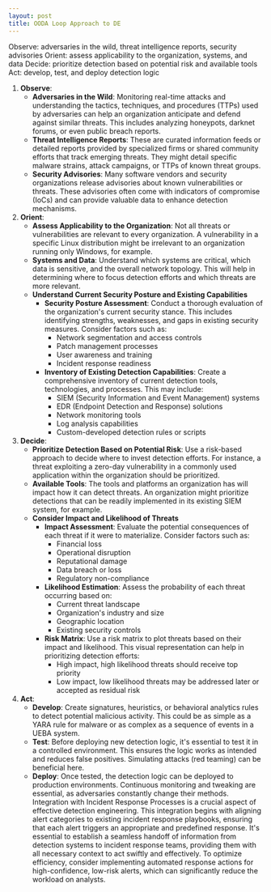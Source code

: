 ```yaml
---
layout: post
title: OODA Loop Approach to DE
---
```


Observe: adversaries in the wild, threat intelligence reports, security advisories
Orient: assess applicability to the organization, systems, and data
Decide: prioritize detection based on potential risk and available tools
Act: develop, test, and deploy detection logic

1. **Observe**:
    - **Adversaries in the Wild**: Monitoring real-time attacks and understanding the tactics, techniques, and procedures (TTPs) used by adversaries can help an organization anticipate and defend against similar threats. This includes analyzing honeypots, darknet forums, or even public breach reports.
    - **Threat Intelligence Reports**: These are curated information feeds or detailed reports provided by specialized firms or shared community efforts that track emerging threats. They might detail specific malware strains, attack campaigns, or TTPs of known threat groups.
    - **Security Advisories**: Many software vendors and security organizations release advisories about known vulnerabilities or threats. These advisories often come with indicators of compromise (IoCs) and can provide valuable data to enhance detection mechanisms.
2. **Orient**:
    - **Assess Applicability to the Organization**: Not all threats or vulnerabilities are relevant to every organization. A vulnerability in a specific Linux distribution might be irrelevant to an organization running only Windows, for example.
    - **Systems and Data**: Understand which systems are critical, which data is sensitive, and the overall network topology. This will help in determining where to focus detection efforts and which threats are more relevant.
    - **Understand Current Security Posture and Existing Capabilities**
        - **Security Posture Assessment**: Conduct a thorough evaluation of the organization's current security stance. This includes identifying strengths, weaknesses, and gaps in existing security measures. Consider factors such as:
            - Network segmentation and access controls
            - Patch management processes
            - User awareness and training
            - Incident response readiness
        - **Inventory of Existing Detection Capabilities**: Create a comprehensive inventory of current detection tools, technologies, and processes. This may include:
            - SIEM (Security Information and Event Management) systems
            - EDR (Endpoint Detection and Response) solutions
            - Network monitoring tools
            - Log analysis capabilities
            - Custom-developed detection rules or scripts
3. **Decide**:
    - **Prioritize Detection Based on Potential Risk**: Use a risk-based approach to decide where to invest detection efforts. For instance, a threat exploiting a zero-day vulnerability in a commonly used application within the organization should be prioritized.
    - **Available Tools**: The tools and platforms an organization has will impact how it can detect threats. An organization might prioritize detections that can be readily implemented in its existing SIEM system, for example.
    - **Consider Impact and Likelihood of Threats**
        - **Impact Assessment**: Evaluate the potential consequences of each threat if it were to materialize. Consider factors such as:
            - Financial loss
            - Operational disruption
            - Reputational damage
            - Data breach or loss
            - Regulatory non-compliance
        - **Likelihood Estimation**: Assess the probability of each threat occurring based on:
            - Current threat landscape
            - Organization's industry and size
            - Geographic location
            - Existing security controls
        - **Risk Matrix**: Use a risk matrix to plot threats based on their impact and likelihood. This visual representation can help in prioritizing detection efforts:
            - High impact, high likelihood threats should receive top priority
            - Low impact, low likelihood threats may be addressed later or accepted as residual risk
4. **Act**:
    - **Develop**: Create signatures, heuristics, or behavioral analytics rules to detect potential malicious activity. This could be as simple as a YARA rule for malware or as complex as a sequence of events in a UEBA system.
    - **Test**: Before deploying new detection logic, it's essential to test it in a controlled environment. This ensures the logic works as intended and reduces false positives. Simulating attacks (red teaming) can be beneficial here.
    - **Deploy**: Once tested, the detection logic can be deployed to production environments. Continuous monitoring and tweaking are essential, as adversaries constantly change their methods. Integration with Incident Response Processes is a crucial aspect of effective detection engineering. This integration begins with aligning alert categories to existing incident response playbooks, ensuring that each alert triggers an appropriate and predefined response. It's essential to establish a seamless handoff of information from detection systems to incident response teams, providing them with all necessary context to act swiftly and effectively. To optimize efficiency, consider implementing automated response actions for high-confidence, low-risk alerts, which can significantly reduce the workload on analysts.